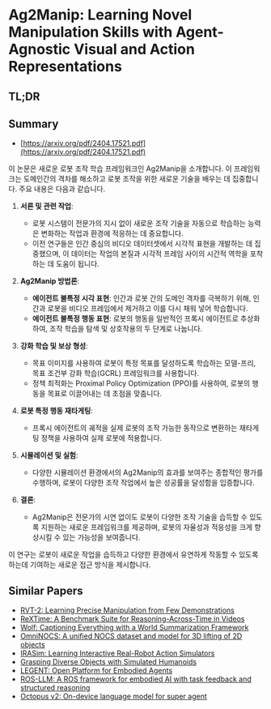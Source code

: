 # Ag2Manip: Learning Novel Manipulation Skills with Agent-Agnostic Visual and Action Representations
## TL;DR
## Summary
- [https://arxiv.org/pdf/2404.17521.pdf](https://arxiv.org/pdf/2404.17521.pdf)

이 논문은 새로운 로봇 조작 학습 프레임워크인 Ag2Manip을 소개합니다. 이 프레임워크는 도메인간의 격차를 해소하고 로봇 조작을 위한 새로운 기술을 배우는 데 집중합니다. 주요 내용은 다음과 같습니다.

1. **서론 및 관련 작업**:
   - 로봇 시스템이 전문가의 지시 없이 새로운 조작 기술을 자동으로 학습하는 능력은 변화하는 작업과 환경에 적응하는 데 중요합니다.
   - 이전 연구들은 인간 중심의 비디오 데이터셋에서 시각적 표현을 개발하는 데 집중했으며, 이 데이터는 작업의 본질과 시각적 프레임 사이의 시간적 역학을 포착하는 데 도움이 됩니다.

2. **Ag2Manip 방법론**:
   - **에이전트 불특정 시각 표현**: 인간과 로봇 간의 도메인 격차를 극복하기 위해, 인간과 로봇을 비디오 프레임에서 제거하고 이를 다시 채워 넣어 학습합니다.
   - **에이전트 불특정 행동 표현**: 로봇의 행동을 일반적인 프록시 에이전트로 추상화하여, 조작 학습을 탐색 및 상호작용의 두 단계로 나눕니다.

3. **강화 학습 및 보상 형성**:
   - 목표 이미지를 사용하여 로봇이 특정 목표를 달성하도록 학습하는 모델-프리, 목표 조건부 강화 학습(GCRL) 프레임워크를 사용합니다.
   - 정책 최적화는 Proximal Policy Optimization (PPO)를 사용하여, 로봇의 행동을 목표로 이끌어내는 데 초점을 맞춥니다.

4. **로봇 특정 행동 재타게팅**:
   - 프록시 에이전트의 궤적을 실제 로봇의 조작 가능한 동작으로 변환하는 재타게팅 정책을 사용하여 실제 로봇에 적용합니다.

5. **시뮬레이션 및 실험**:
   - 다양한 시뮬레이션 환경에서의 Ag2Manip의 효과를 보여주는 종합적인 평가를 수행하며, 로봇이 다양한 조작 작업에서 높은 성공률을 달성함을 입증합니다.

6. **결론**:
   - Ag2Manip은 전문가의 시연 없이도 로봇이 다양한 조작 기술을 습득할 수 있도록 지원하는 새로운 프레임워크를 제공하며, 로봇의 자율성과 적응성을 크게 향상시킬 수 있는 가능성을 보여줍니다.

이 연구는 로봇이 새로운 작업을 습득하고 다양한 환경에서 유연하게 작동할 수 있도록 하는데 기여하는 새로운 접근 방식을 제시합니다.

## Similar Papers
- [RVT-2: Learning Precise Manipulation from Few Demonstrations](2406.08545.md)
- [ReXTime: A Benchmark Suite for Reasoning-Across-Time in Videos](2406.19392.md)
- [Wolf: Captioning Everything with a World Summarization Framework](2407.18908.md)
- [OmniNOCS: A unified NOCS dataset and model for 3D lifting of 2D objects](2407.08711.md)
- [IRASim: Learning Interactive Real-Robot Action Simulators](2406.14540.md)
- [Grasping Diverse Objects with Simulated Humanoids](2407.11385.md)
- [LEGENT: Open Platform for Embodied Agents](2404.18243.md)
- [ROS-LLM: A ROS framework for embodied AI with task feedback and structured reasoning](2406.19741.md)
- [Octopus v2: On-device language model for super agent](2404.01744.md)
